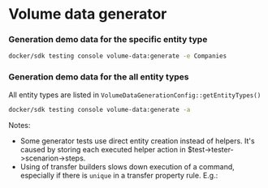 # Volume data generator

### Generation demo data for the specific entity type
```bash
docker/sdk testing console volume-data:generate -e Companies
```

### Generation demo data for the all entity types
All entity types are listed in `VolumeDataGenerationConfig::getEntityTypes()`
```bash
docker/sdk testing console volume-data:generate -a
```

Notes:
- Some generator tests use direct entity creation instead of helpers.
It's caused by storing each executed helper action in $test->tester->scenarion->steps.
- Using of transfer builders slows down execution of a command, especially if there is `unique` in a transfer property rule. E.g.: <property name="reference" dataBuilderRule="unique()->regexify('[A-Za-z0-9]{5}')"/>
